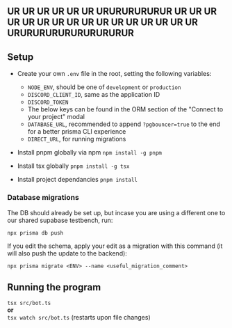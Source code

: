 ## UR UR UR UR UR UR URURURURURUR UR UR UR UR UR UR UR UR UR UR UR UR UR UR UR UR URURURURURURURURURUR

## Setup

- Create your own `.env` file in the root, setting the following variables:

  - `NODE_ENV`, should be one of `development` or `production`
  - `DISCORD_CLIENT_ID`, same as the application ID
  - `DISCORD_TOKEN`
  - The below keys can be found in the ORM section of the "Connect to your project" modal
  - `DATABASE_URL`, recommended to append `?pgbouncer=true` to the end for a better prisma CLI experience
  - `DIRECT_URL`, for running migrations

- Install pnpm globally via npm
```npm install -g pnpm```

- Install tsx globally
```pnpm install -g tsx```

- Install project dependancies
```pnpm install```

### Database migrations

The DB should already be set up, but incase you are using a different one to our shared supabase testbench, run:

```npx prisma db push```

If you edit the schema, apply your edit as a migration with this command (it will also push the update to the backend):

```npx prisma migrate <ENV> --name <useful_migration_comment>```

## Running the program

```tsx src/bot.ts```\
**or**\
```tsx watch src/bot.ts``` (restarts upon file changes)


